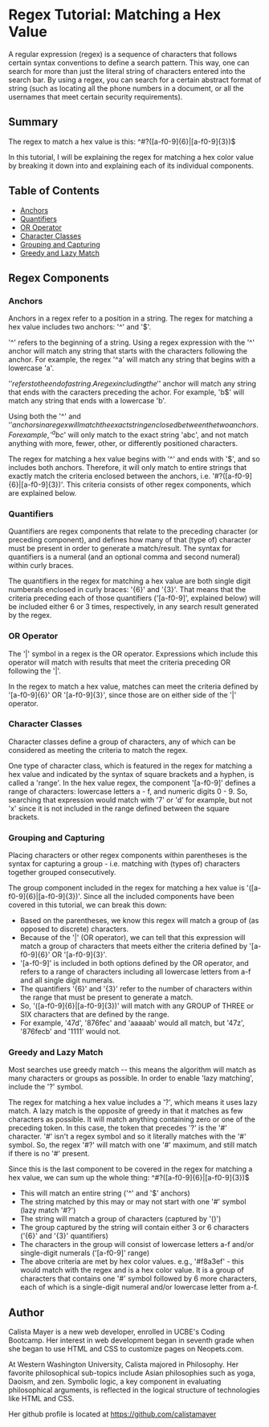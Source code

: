 # Regex Tutorial: Matching a Hex Value

A regular expression (regex) is a sequence of characters that follows certain syntax conventions to define a search pattern. This way, one can search for more than just the literal string of characters entered into the search bar. By using a regex, you can search for a certain abstract format of string (such as locating all the phone numbers in a document, or all the usernames that meet certain security requirements).

## Summary

The regex to match a hex value is this: ^#?([a-f0-9]{6}|[a-f0-9]{3})$

In this tutorial, I will be explaining the regex for matching a hex color value by breaking it down into and explaining each of its individual components.

## Table of Contents

- [Anchors](#anchors)
- [Quantifiers](#quantifiers)
- [OR Operator](#or-operator)
- [Character Classes](#character-classes)
- [Grouping and Capturing](#grouping-and-capturing)
- [Greedy and Lazy Match](#greedy-and-lazy-match)

## Regex Components

### Anchors

Anchors in a regex refer to a position in a string. The regex for matching a hex value includes two anchors: '^' and '$'.

'^' refers to the beginning of a string. Using a regex expression with the '^' anchor will match any string that starts with the characters following the anchor. For example, the regex '^a' will match any string that begins with a lowercase 'a'. 

'$' refers to the end of a string. A regex including the '$' anchor will match any string that ends with the caracters preceding the achor. For example, 'b$' will match any string that ends with a lowercase 'b'.

Using both the '^' and '$' anchors in a regex will match the exact string enclosed between the two anchors. For example, '^abc$' will only match to the exact string 'abc', and not match anything with more, fewer, other, or differently positioned characters. 

The regex for matching a hex value begins with '^' and ends with '$', and so includes both anchors. Therefore, it will only match to entire strings that exactly match the criteria enclosed between the anchors, i.e. '#?([a-f0-9]{6}|[a-f0-9]{3})'. This criteria consists of other regex components, which are explained below. 

### Quantifiers

Quantifiers are regex components that relate to the preceding character (or preceding component), and defines how many of that (type of) character must be present in order to generate a match/result. The syntax for quantifiers is a numeral (and an optional comma and second numeral) within curly braces. 

The quantifiers in the regex for matching a hex value are both single digit numberals enclosed in curly braces: '{6}' and '{3}'. That means that the criteria preceding each of those quantifiers ('[a-f0-9]', explained below) will be included either 6 or 3 times, respectively, in any search result generated by the regex. 

### OR Operator

The '|' symbol in a regex is the OR operator. Expressions which include this operator will match with results that meet the criteria preceding OR following the '|'. 

In the regex to match a hex value, matches can meet the criteria defined by '[a-f0-9]{6}' OR '[a-f0-9]{3}', since those are on either side of the '|' operator. 

### Character Classes

Character classes define a group of characters, any of which can be considered as meeting the criteria to match the regex. 

One type of character class, which is featured in the regex for matching a hex value and indicated by the syntax of square brackets and a hyphen, is called a 'range'. In the hex value regex, the component '[a-f0-9]' defines a range of characters: lowercase letters a - f, and numeric digits 0 - 9. So, searching that expression would match with '7' or 'd' for example, but not 'x' since it is not included in the range defined between the square brackets.

### Grouping and Capturing

Placing characters or other regex components within parentheses is the syntax for capturing a group - i.e. matching with (types of) characters together grouped consecutively. 

The group component included in the regex for matching a hex value is '([a-f0-9]{6}|[a-f0-9]{3})'. Since all the included components have been covered in this tutorial, we can break this down:
- Based on the parentheses, we know this regex will match a group of (as opposed to discrete) characters. 
- Because of the '|' (OR operator), we can tell that this expression will match a group of characters that meets either the criteria defined by '[a-f0-9]{6}' OR '[a-f0-9]{3}'. 
- '[a-f0-9]' is included in both options defined by the OR operator, and refers to a range of characters including all lowercase letters from a-f and all single digit numerals. 
- The quantifiers '{6}' and '{3}' refer to the number of characters within the range that must be present to generate a match. 
- So, '([a-f0-9]{6}|[a-f0-9]{3})' will match with any GROUP of THREE or SIX characters that are defined by the range. 
- For example, '47d', '876fec' and 'aaaaab' would all match, but '47z', '876fecb' and '1111' would not. 

### Greedy and Lazy Match

Most searches use greedy match -- this means the algorithm will match as many characters or groups as possible. In order to enable 'lazy matching', include the '?' symbol.

The regex for matching a hex value includes a '?', which means it uses lazy match. A lazy match is the opposite of greedy in that it matches as few characters as possible. It will match anything containing zero or one of the preceding token. In this case, the token that precedes '?' is the '#' character. '#' isn't a regex symbol and so it literally matches with the '#' symbol. So, the regex '#?' will match with one '#' maximum, and still match if there is no '#' present. 

Since this is the last component to be covered in the regex for matching a hex value, we can sum up the whole thing: ^#?([a-f0-9]{6}|[a-f0-9]{3})$
- This will match an entire string ('^' and '$' anchors)
- The string matched by this may or may not start with one '#' symbol (lazy match '#?')
- The string will match a group of characters (captured by '()')
- The group captured by the string will contain either 3 or 6 characters ('{6}' and '{3}' quantifiers)
- The characters in the group will consist of lowercase letters a-f and/or single-digit numerals ('[a-f0-9]' range)
- The above criteria are met by hex color values. e.g., '#f8a3ef' - this would match with the regex and is a hex color value. It is a group of characters that contains one '#' symbol followed by 6 more characters, each of which is a single-digit numeral and/or lowercase letter from a-f.

## Author

Calista Mayer is a new web developer, enrolled in UCBE's Coding Bootcamp. Her interest in web development began in seventh grade when she began to use HTML and CSS to customize pages on Neopets.com.

At Western Washington University, Calista majored in Philosophy. Her favorite philosophical sub-topics include Asian philosophies such as yoga, Daoism, and zen. Symbolic logic, a key component in evaluating philosophical arguments, is reflected in the logical structure of technologies like HTML and CSS.

Her github profile is located at https://github.com/calistamayer